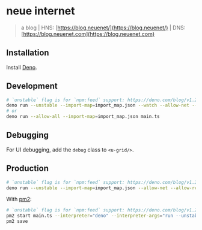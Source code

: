 # neue internet

> a blog | HNS: [https://blog.neuenet/](https://blog.neuenet/) | DNS: [https://blog.neuenet.com](https://blog.neuenet.com)



## Installation

Install [Deno](https://deno.land/#installation "link to Deno installation reference").

## Development

```sh
# `unstable` flag is for `npm:feed` support: https://deno.com/blog/v1.25#experimental-npm-support
deno run --unstable --import-map=import_map.json --watch --allow-net --allow-read --allow-run --allow-write --no-prompt main.ts
# or
deno run --allow-all --import-map=import_map.json main.ts
```

## Debugging

For UI debugging, add the `debug` class to `<u-grid/>`.

## Production

```sh
# `unstable` flag is for `npm:feed` support: https://deno.com/blog/v1.25#experimental-npm-support
deno run --unstable --import-map=import_map.json --allow-net --allow-read --allow-run --allow-write --no-prompt main.ts --production
```

With [pm2](https://pm2.keymetrics.io/ "process manager for Node.js"):

```sh
# `unstable` flag is for `npm:feed` support: https://deno.com/blog/v1.25#experimental-npm-support
pm2 start main.ts --interpreter="deno" --interpreter-args="run --unstable --import-map=import_map.json --allow-net --allow-read --allow-run --allow-write --no-prompt" --name "blog" -- start --production
pm2 save
```
